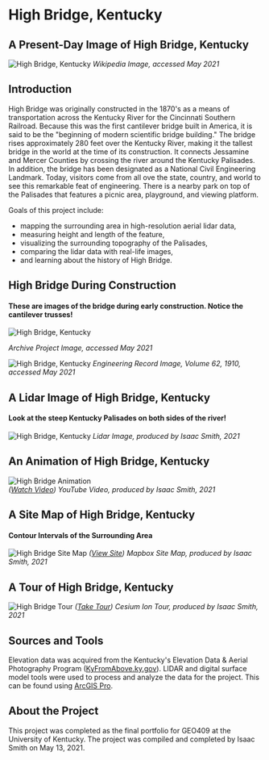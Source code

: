 # High Bridge, Kentucky

## A Present-Day Image of High Bridge, Kentucky

![High Bridge, Kentucky](graphics/highbridgeabove.jpg)
*Wikipedia Image, accessed May 2021*

## Introduction
High Bridge was originally constructed in the 1870's as a means of transportation across the Kentucky River for the Cincinnati Southern Railroad. Because this was the first cantilever bridge built in America, it is said to be the "beginning of modern scientific bridge building."
The bridge rises approximately 280 feet over the Kentucky River, making it the tallest bridge in the world at the time of its construction. It connects Jessamine and Mercer Counties by crossing the river around the Kentucky Palisades. In addition, the bridge has been designated as a National Civil Engineering Landmark. Today, visitors come from all ove the state, country, and world to see this remarkable feat of engineering. There is a nearby park on top of the Palisades that features a picnic area, playground, and viewing platform.

Goals of this project include:
* mapping the surrounding area in high-resolution aerial lidar data,
* measuring height and length of the feature,
* visualizing the surrounding topography of the Palisades,
* comparing the lidar data with real-life images,
* and learning about the history of High Bridge.

## High Bridge During Construction

#### These are images of the bridge during early construction. Notice the cantilever trusses!

![High Bridge, Kentucky](graphics/earlybridge.jpg)

*Archive Project Image, accessed May 2021*

![High Bridge, Kentucky](graphics/highbridgeconstruction.jpg)
*Engineering Record Image, Volume 62, 1910, accessed May 2021*

## A Lidar Image of High Bridge, Kentucky

#### Look at the steep Kentucky Palisades on both sides of the river!

![High Bridge, Kentucky](graphics/highBridge.jpg)
*Lidar Image, produced by Isaac Smith, 2021*

## An Animation of High Bridge, Kentucky

![High Bridge Animation](graphics/videoanimation.JPG)    
*([Watch Video](https://www.youtube.com/watch?v=EQ29kmdPV54))*
*YouTube Video, produced by Isaac Smith, 2021*

## A Site Map of High Bridge, Kentucky

#### Contour Intervals of the Surrounding Area

![High Bridge Site Map](graphics/contour.JPG)
*([View Site](https://issm224.github.io/highbridgeky/site-map/))*
*Mapbox Site Map, produced by Isaac Smith, 2021*

## A Tour of High Bridge, Kentucky

![High Bridge Tour](graphics/cesiumion.JPG)
*([Take Tour](https://issm224.github.io/highbridgeky/tour/))*
*Cesium Ion Tour, produced by Isaac Smith, 2021*

## Sources and Tools

Elevation data was acquired from the Kentucky's Elevation Data & Aerial Photography Program ([KyFromAbove.ky.gov](http://kyfromabove.ky.gov)).
LIDAR and digital surface model tools were used to process and analyze the data for the project. This can be found using [ArcGIS Pro](https://www.esri.com/en-us/arcgis/products/arcgis-pro/resources).

## About the Project
This project was completed as the final portfolio for GEO409 at the University of Kentucky. The project was compiled and completed by Isaac Smith on May 13, 2021. 